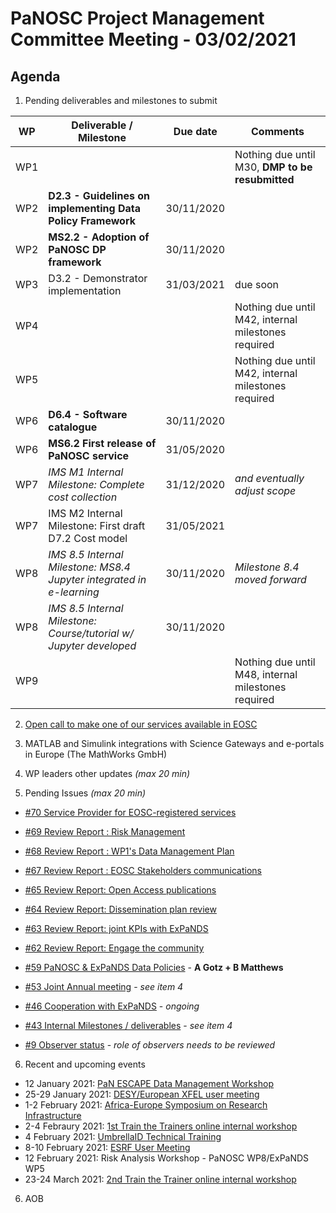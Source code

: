 PaNOSC Project Management Committee Meeting - 03/02/2021 
=========================================================

Agenda
------	

1. Pending deliverables and milestones to submit

| WP | Deliverable / Milestone | Due date | Comments |
| -- | --------- | -------- | -------- |
| WP1 | | | Nothing due until M30, **DMP to be resubmitted** |
| WP2 | **D2.3 - Guidelines on implementing Data Policy Framework** | 30/11/2020 | |
| WP2 | **MS2.2 - Adoption of PaNOSC DP framework** | 30/11/2020 | |
| WP3 | D3.2 - Demonstrator implementation | 31/03/2021 | due soon |
| WP4 | | | Nothing due until M42, internal milestones required |
| WP5 | | | Nothing due until M42, internal milestones required |
| WP6 | **D6.4 - Software catalogue** | 30/11/2020 | |
| WP6 | **MS6.2 First release of PaNOSC service** | 31/05/2020 |  |
| WP7 | *IMS M1 Internal Milestone: Complete cost collection* |31/12/2020| *and eventually adjust scope* |
| WP7 | IMS M2 Internal Milestone: First draft D7.2 Cost model |31/05/2021 |  |
| WP8 | *IMS 8.5 Internal Milestone: MS8.4 Jupyter integrated in e-learning* | 30/11/2020 | *Milestone 8.4 moved forward* |
| WP8 | *IMS 8.5 Internal Milestone: Course/tutorial w/ Jupyter developed* | 30/11/2020 |  |
| WP9 | | | Nothing due until M48, internal milestones required |

2. [Open call to make one of our services available in EOSC](https://www.eosc-pillar.eu/open-call-thematic-service-providers)

3. MATLAB and Simulink integrations with Science Gateways and e-portals in Europe (The MathWorks GmbH)

4. WP leaders other updates *(max 20 min)*

5. Pending Issues *(max 20 min)*

* [#70 Service Provider for EOSC-registered services](https://github.com/panosc-eu/panosc/issues/70)
* [#69 Review Report : Risk Management](https://github.com/panosc-eu/panosc/issues/69)
* [#68 Review Report : WP1's Data Management Plan](https://github.com/panosc-eu/panosc/issues/68)
* [#67 Review Report : EOSC Stakeholders communications](https://github.com/panosc-eu/panosc/issues/67)
* [#65 Review Report: Open Access publications](https://github.com/panosc-eu/panosc/issues/65)
* [#64 Review Report: Dissemination plan review](https://github.com/panosc-eu/panosc/issues/64)
* [#63 Review Report: joint KPIs with ExPaNDS](https://github.com/panosc-eu/panosc/issues/63)
* [#62 Review Report: Engage the community](https://github.com/panosc-eu/panosc/issues/62)

* [#59 PaNOSC & ExPaNDS Data Policies](https://github.com/panosc-eu/panosc/issues/59) - **A Gotz + B Matthews**
* [#53 Joint Annual meeting](https://github.com/panosc-eu/panosc/issues/53) - *see item 4*
* [#46 Cooperation with ExPaNDS](https://github.com/panosc-eu/panosc/issues/46) - *ongoing*
* [#43 Internal Milestones / deliverables](https://github.com/panosc-eu/panosc/issues/43) - *see item 4*
* [#9 Observer status](https://github.com/panosc-eu/panosc/issues/9) - *role of observers needs to be reviewed*



6. Recent and upcoming events

* 12 January 2021: [PaN ESCAPE Data Management Workshop](https://diamondlight.zoom.us/meeting/register/tJIkfuGtrzwsEtRgUle5IyUe31UxaCt3jo9L)
* 25-29 January 2021: [DESY/European XFEL user meeting](https://indico.desy.de/event/28139/)
* 1-2 February 2021: [Africa-Europe Symposium on Research Infrastructure](https://ri-vis.eu/network/rivis/events/ri-vis-africa-europe-symposium)
* 2-4 Febraury 2021: [1st Train the Trainers online internal workshop](https://www.panosc.eu/events/panosc-expands-internal-workshop-train-the-trainers-1/)
* 4 February 2021: [UmbrellaID Technical Training](https://www.panosc.eu/events/panosc-umbrellaid-technical-training/)
* 8-10 February 2021: [ESRF User Meeting](http://www.esrf.eu/UM2021)
* 12 February 2021: Risk Analysis Workshop - PaNOSC WP8/ExPaNDS WP5
* 23-24 March 2021: [2nd Train the Trainer online internal workshop](https://www.panosc.eu/events/panosc-expands-internal-workshop-train-the-trainers-2/)


6. AOB




